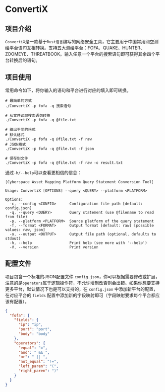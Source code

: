 # ConvertiX

## 项目介绍

`ConvertiX`是一款基于`Rust语言`编写的网络安全工具，它主要用于中国常用网空测绘平台语句互相转换。支持五大测绘平台：FOFA、QUAKE、HUNTER、ZOOMEYE、THREATBOOK。输入任意一个平台的搜索语句即可获得其余四个平台转换后的语句。

## 项目使用

常用命令如下，将你输入的语句和平台进行对应的填入即可转换。

```shell
# 最简单的方式
./ConvertiX -p fofa -q 搜索语句

# 从文件读取搜索语句转换
./ConvertiX -p fofa -q @file.txt

# 输出不同的格式
# 默认格式
./ConvertiX -p fofa -q @file.txt -f raw
# JSON格式
./ConvertiX -p fofa -q @file.txt -f json

# 保存到文件
./ConvertiX -p fofa -q @file.txt -f raw -o result.txt
```

通过`-h/--help`可以查看更相信的信息：

```shell
[Cyberspace Asset Mapping Platform Query Statement Conversion Tool]

Usage: ConvertiX [OPTIONS] --query <QUERY> --platform <PLATFORM>

Options:
  -c, --config <CONFIG>      Configuration file path [default: config.json]
  -q, --query <QUERY>        Query statement (use @filename to read from file)
  -p, --platform <PLATFORM>  Source platform of the query statement
  -f, --format <FORMAT>      Output format [default: raw] [possible values: raw, json]
  -o, --output <OUTPUT>      Output file path (optional, defaults to stdout)
  -h, --help                 Print help (see more with '--help')
  -V, --version              Print version
```

## 配置文件

项目包含一个标准的JSON配置文件 `config.json`，你可以根据需要修改或扩展，注意的是`operators`属于逻辑操作符，不允许增删改否则会出错。如果你想要支持更多平台，默认情况下也是可以支持的，在 `config.json` 中添加新平台的配置，在对应平台的 `fields` 配置中添加新的字段映射即可（字段映射要求每个平台都应该有配置）。

```json
{
  "fofa": {
    "fields": {
      "ip": "ip",
      "port": "port",
      "body": "body"
    },
    "operators": {
      "equal": "=",
      "and": " && ",
      "or": " || ",
      "not_equal": "!=",
      "left_paren": "(",
      "right_paren": ")"
    }
  }
}
```
